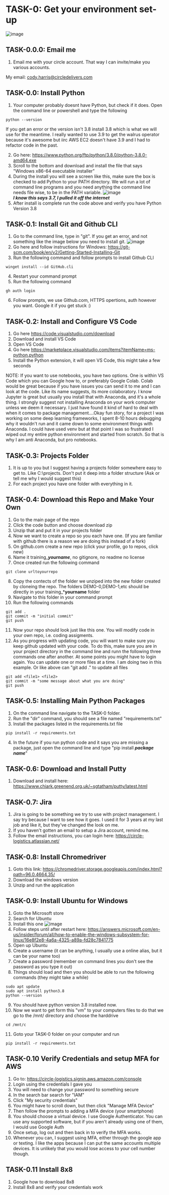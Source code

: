 # TASK-0: Get your environment set-up

![image](https://user-images.githubusercontent.com/91676235/140823339-945f1115-0f09-40ff-8b8a-f3d37fbdc208.png)

## TASK-0.0.0: Email me
1. Email me with your circle account. That way I can invite/make you various accounts.

My email: cody.harris@circledelivers.com

## TASK-0.0: Install Python
1. Your computer probably doesnt have Python, but check if it does. Open the command line or powershell and type the following
```
python --version
```
If you get an error or the version isn't 3.8 install 3.8 which is what we will use for the meantime. I really wanted to use 3.9 to get the walrus operator because it's awesome but iirc AWS EC2 doesn't have 3.9 and I had to refactor code in the past.

2. Go here: https://www.python.org/ftp/python/3.8.0/python-3.8.0-amd64.exe
3. Scroll to the bottom and download and install the file that says "Windows x86-64 executable installer"
4. During the install you will see a screen like this, make sure the box is checked to add Python to your PATH directory. We will run a lot of command line programs and you need anything the command line needs file wise, to be in the PATH variable.
![image](https://user-images.githubusercontent.com/91676235/140785447-8ab9aae6-94ce-4d42-ba75-108e09f7a33c.png)  
***I know this says 3.7, I pulled it off the internet***
5. After install is complete run the code above and verify you have Python Version 3.8

## TASK-0.1: Install Git and Github CLI
1. Go to the command line, type in "git". If you get an error, and not something like the image below you need to install git.
![image](https://user-images.githubusercontent.com/91676235/140785811-72120c00-94f3-4acc-978b-914264ecd430.png)
2. Go here and follow instructions for Windows: https://git-scm.com/book/en/v2/Getting-Started-Installing-Git
3. Run the following command and follow prompts to install Github CLI
```
winget install --id GitHub.cli
```
4. Restart your command prompt
5. Run the following command
```
gh auth login
```
6. Follow prompts, we use Github.com, HTTPS opertions, auth however you want. Google it if you get stuck :)

## TASK-0.2: Install and Configure VS Code
1. Go here https://code.visualstudio.com/download
2. Download and install VS Code
3. Open VS Code
4. Go here https://marketplace.visualstudio.com/items?itemName=ms-python.python
5. Install the Python extension, it will open VS Code, this might take a few seconds

NOTE: If you want to use notebooks, you have two options. One is within VS Code which you can Google how to, or preferably Google Colab. Colab would be great because if you have issues you can send it to me and I can look at the code. Like its name suggests, its more colaboratory. I know Jupyter is great but usually you install that with Anaconda, and it's a whole thing. I strongly suggest not installing Anaconda on your work computer unless we deem it necessary. I just have found it kind of hard to deal with when it comes to package management....Okay fun story, for a project I was working on some deep learning frameworks, I spent 8-10 hours debugging why it wouldn't run and it came down to some environment things with Anaconda. I could have used venv but at that point I was so frustrated I wiped out my entire python environment and started from scratch. So that is why I am anti Anaconda, but pro notebooks. 

## TASK-0.3: Projects Folder
1. It is up to you but I suggest having a projects folder somewhere easy to get to. Like C:\projects. Don't put it deep into a folder structure (Ask or tell me why I would suggest this)
2. For each project you have one folder with everything in it. 

## TASK-0.4: Download this Repo and Make Your Own
1. Go to the main page of the repo
2. Click the code button and choose download zip
3. Unzip that and put it in your projects folder
4. Now we want to create a repo so you each have one. (If you are familiar with github there is a reason we are doing this instead of a fork)
5. On github.com create a new repo (click your profile, go to repos, click new)
6. Name it training_***yourname***, no gitignore, no readme no license
7. Once created run the following command
```
git clone urltoyourrepo
```
8. Copy the contects of the folder we unziped into the new folder created by cloneing the repo. The folders DEMO-0,DEMO-1,etc should be directly in your training_***yourname** folder
9. Navigate to this folder in your command prompt
10. Run the following commands
```
git add .
git commit -m "initial commit"
git push
```
11. Now your repo should look just like this one. You will modify code in your own repo, i.e. coding assigments. 
12. As you progress with updating code, you will want to make sure you keep github updated with your code. To do this, make sure you are in your project directory in the command line and runn the following three commands one after another. At some points you might have to login again. You can update one or more files at a time. I am doing two in this example. Or like above can "git add ." to update all files
```
git add <file1> <file2>
git commit -m "some message about what you are doing"
git push
```
  
## TASK-0.5: Installing Main Python Packages
1. On the command line navigate to the TASK-0 folder.
2. Run the "dir" command, you should see a file named "requirements.txt"
3. Install the packages listed in the requirements.txt file
```
pip install -r requirements.txt
```
4. In the future if you run python code and it says you are missing a package, just open the command line and type "pip install ***package name***"

## TASK-0.6: Download and Install Putty
1. Download and install here: https://www.chiark.greenend.org.uk/~sgtatham/putty/latest.html
  
## TASK-0.7: Jira
1. Jira is going to be something we try to use with project management. I say try because I want to see how it goes. I used it for 3 years at my last job and like it, but they've changed the look on me. 
2. If you haven't gotten an email to setup a Jira account, remind me.
3. Follow the email instructions, you can login here: https://circle-logistics.atlassian.net/
  
## TASK-0.8: Install Chromedriver
1. Goto this link: https://chromedriver.storage.googleapis.com/index.html?path=96.0.4664.35/
2. Download the windows version
3. Unzip and run the application

## TASK-0.9: Install Ubuntu for Windows
1. Goto the Microsoft store
2. Search for Ubuntu
3. Install this one
![image](https://user-images.githubusercontent.com/91676235/141377307-e3f14dba-34b0-43f3-865e-886454029351.png)
4. Follow steps until after restart here: https://answers.microsoft.com/en-us/insider/forum/all/how-to-enable-the-windows-subsystem-for-linux/16e8f2e8-4a6a-4325-a89a-fd28c7841775
5. Open up Ubuntu
6. Create a username (it can be anything, I usually use a online alias, but it can be your name too)
7. Create a password (remember on command lines you don't see the password as you type it out)
8. Things should load and then you should be able to run the following commands (they might take a while)
```
sudo apt update
sudo apt install python3.8
python --version
```
9. You should have python version 3.8 installed now. 
10. Now we want to get form this "vm" to your computers files to do that we go to the /mnt/ directory and choose the harddrive
```
cd /mnt/c
```
11. Goto your TASK-0 folder on your computer and run
```
pip install -r requirements.txt
```

## TASK-0.10 Verify Credentials and setup MFA for AWS
1. Go to: https://circle-logistics.signin.aws.amazon.com/console
2. Login using the credentials I gave you
3. You will need to change your password to something secure
4. In the search bar search for "IAM"
5. Click "My security credentials"
6. You might have to scroll down, but then click "Manage MFA Device"
7. Then follow the prompts to adding a MFA device (your smartphone)
8. You should choose a virtual device. I use Google Authenticator. You can use any supported software, but if you aren't already using one of them, I would use Google Auth
9. Once setup, log out and then back in to verify the MFA works.
10. Whenever you can, I suggest using MFA, either through the google app or texting. I like the apps because I can put the same accounts multiple devices. It is unlikely that you would lose access to your cell number though.

## TASK-0.11 Install 8x8
1. Google how to download 8x8
2. Install 8x8 and verify your credentials work
